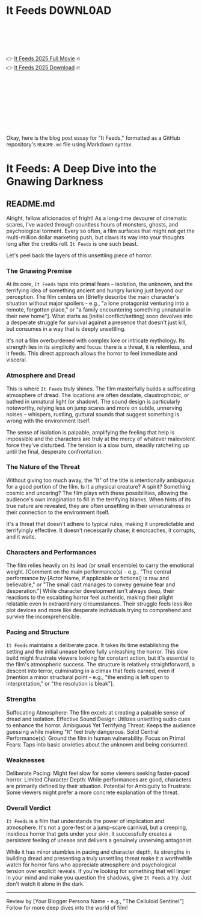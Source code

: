 # It Feeds D0WNL0AD

<br><br><br><br>


👉 <a href="https://Lee-cheapbfantudang1989.github.io/lljekdkwfy/">It Feeds 2025 Full Movie</a> 🔥
<br>
👉 <a href="https://Lee-cheapbfantudang1989.github.io/lljekdkwfy/">It Feeds 2025 Download</a> 🔥


<br><br><br><br><br><br><br><br>


Okay, here is the blog post essay for "It Feeds," formatted as a GitHub repository's `README.md` file using Markdown syntax.


# It Feeds: A Deep Dive into the Gnawing Darkness

## README.md

Alright, fellow aficionados of fright! As a long-time devourer of cinematic scares, I've waded through countless hours of monsters, ghosts, and psychological torment. Every so often, a film surfaces that might not get the multi-million dollar marketing push, but claws its way into your thoughts long after the credits roll. `It Feeds` is one such beast.

Let's peel back the layers of this unsettling piece of horror.

### The Gnawing Premise

At its core, `It Feeds` taps into primal fears – isolation, the unknown, and the terrifying idea of something ancient and hungry lurking just beyond our perception. The film centers on [Briefly describe the main character's situation without major spoilers - e.g., "a lone protagonist venturing into a remote, forgotten place," or "a family encountering something unnatural in their new home"]. What starts as [initial conflict/setting] soon devolves into a desperate struggle for survival against a presence that doesn't just kill, but consumes in a way that is deeply unsettling.

It's not a film overburdened with complex lore or intricate mythology. Its strength lies in its simplicity and focus: there is a threat, it is relentless, and it feeds. This direct approach allows the horror to feel immediate and visceral.

### Atmosphere and Dread

This is where `It Feeds` truly shines. The film masterfully builds a suffocating atmosphere of dread. The locations are often desolate, claustrophobic, or bathed in unnatural light (or shadow). The sound design is particularly noteworthy, relying less on jump scares and more on subtle, unnerving noises – whispers, rustling, guttural sounds that suggest something is wrong with the environment itself.

The sense of isolation is palpable, amplifying the feeling that help is impossible and the characters are truly at the mercy of whatever malevolent force they've disturbed. The tension is a slow burn, steadily ratcheting up until the final, desperate confrontation.

### The Nature of the Threat

Without giving too much away, the "It" of the title is intentionally ambiguous for a good portion of the film. Is it a physical creature? A spirit? Something cosmic and uncaring? The film plays with these possibilities, allowing the audience's own imagination to fill in the terrifying blanks. When hints of its true nature are revealed, they are often unsettling in their unnaturalness or their connection to the environment itself.

It's a threat that doesn't adhere to typical rules, making it unpredictable and terrifyingly effective. It doesn't necessarily chase; it encroaches, it corrupts, and it waits.

### Characters and Performances

The film relies heavily on its lead (or small ensemble) to carry the emotional weight. [Comment on the main performance(s) - e.g., "The central performance by [Actor Name, if applicable or fictional] is raw and believable," or "The small cast manages to convey genuine fear and desperation."] While character development isn't always deep, their reactions to the escalating horror feel authentic, making their plight relatable even in extraordinary circumstances. Their struggle feels less like plot devices and more like desperate individuals trying to comprehend and survive the incomprehensible.

### Pacing and Structure

`It Feeds` maintains a deliberate pace. It takes its time establishing the setting and the initial unease before fully unleashing the horror. This slow build might frustrate viewers looking for constant action, but it's essential to the film's atmospheric success. The structure is relatively straightforward, a descent into terror, culminating in a climax that feels earned, even if [mention a minor structural point - e.g., "the ending is left open to interpretation," or "the resolution is bleak"].

### Strengths

   Suffocating Atmosphere: The film excels at creating a palpable sense of dread and isolation.
   Effective Sound Design: Utilizes unsettling audio cues to enhance the horror.
   Ambiguous Yet Terrifying Threat: Keeps the audience guessing while making "It" feel truly dangerous.
   Solid Central Performance(s): Ground the film in human vulnerability.
   Focus on Primal Fears: Taps into basic anxieties about the unknown and being consumed.

### Weaknesses

   Deliberate Pacing: Might feel slow for some viewers seeking faster-paced horror.
   Limited Character Depth: While performances are good, characters are primarily defined by their situation.
   Potential for Ambiguity to Frustrate: Some viewers might prefer a more concrete explanation of the threat.

### Overall Verdict

`It Feeds` is a film that understands the power of implication and atmosphere. It's not a gore-fest or a jump-scare carnival, but a creeping, insidious horror that gets under your skin. It successfully creates a persistent feeling of unease and delivers a genuinely unnerving antagonist.

While it has minor stumbles in pacing and character depth, its strengths in building dread and presenting a truly unsettling threat make it a worthwhile watch for horror fans who appreciate atmosphere and psychological tension over explicit reveals. If you're looking for something that will linger in your mind and make you question the shadows, give `It Feeds` a try. Just don't watch it alone in the dark.

---

Review by [Your Blogger Persona Name - e.g., "The Celluloid Sentinel"]
Follow for more deep dives into the world of film!


